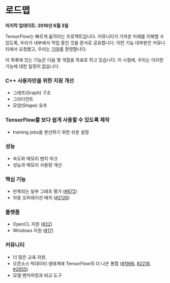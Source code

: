 # 로드맵

**마지막 업데이트: 2016년 6월 3일**

TensorFlow는 빠르게 움직이는 프로젝트입니다. 커뮤니티가 가까운 미래를 이해할 수 있도록, 우리가 내부에서 작업 중인 것을 문서로 공유합니다. 이런 기능 대부분은 커뮤니티에서 요청됐고, 우리는 [기여](https://github.com/tensorflow/tensorflow/labels/contributions%20welcome)를 환영합니다.

이 목록에 있는 기능은 다음 몇 개월을 목표로 하고 있습니다. 이 시점에, 우리는 이러한 기능에 대한 일정이 없습니다.

### C++ 사용자만을 위한 지원 개선

* 그래프(Graph) 구조
* 그라디언트
* 모양(Shape) 유추

### TensorFlow를 보다 쉽게 사용할 수 있도록 제작

* training jobs을 분산하기 위한 쉬운 설정

### 성능

* 속도와 메모리 벤치 마크
* 성능과 메모리 사용량 개선

### 핵심 기능

* 반복되는 일부 그래프 평가 ([#672](https://github.com/tensorflow/tensorflow/issues/672))
* 자동 오퍼레이션 배치 ([#2126](https://github.com/tensorflow/tensorflow/issues/2126))

### 플랫폼

* OpenCL 지원 ([#22](https://github.com/tensorflow/tensorflow/issues/22))
* Windows 지원 ([#17](https://github.com/tensorflow/tensorflow/issues/17))

### 커뮤니티

* 더 많은 교육 자원.
* 오픈소스 빅데이터 생태계에 TensorFlow의 더 나은 통합 ([#1996](https://github.com/tensorflow/tensorflow/issues/1996), [#2218](https://github.com/tensorflow/tensorflow/issues/2218), [#2655](https://github.com/tensorflow/tensorflow/issues/2655))
* 모델 벤치마킹과 비교 도구
